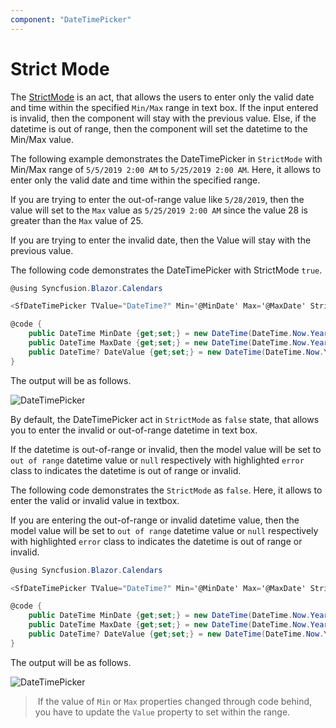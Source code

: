 ```yaml
---
component: "DateTimePicker"
---
```


# Strict Mode

The [StrictMode](https://help.syncfusion.com/cr/blazor/Syncfusion.Blazor.Calendars.SfDateTimePicker-1.html#Syncfusion_Blazor_Calendars_SfDateTimePicker_1_StrictMode) is an act, that allows the users to enter only the valid date and time within the specified `Min/Max` range in text box.
If the input entered is invalid, then the component will stay with the previous value.
Else, if the datetime is
out of range, then the component will set the datetime to the Min/Max value.

The following example demonstrates the DateTimePicker in `StrictMode` with Min/Max range of `5/5/2019 2:00 AM` to
`5/25/2019 2:00 AM`. Here, it allows to enter
only the valid date and time within the specified range.

If you are trying to enter the out-of-range value
like `5/28/2019`,
then the value will set to the `Max` value as `5/25/2019 2:00 AM` since the value 28 is greater than the `Max` value
of 25.

If you are trying
to enter the invalid date, then the Value will stay with the previous value.

The following code demonstrates the DateTimePicker with StrictMode `true`.

```csharp
@using Syncfusion.Blazor.Calendars

<SfDateTimePicker TValue="DateTime?" Min='@MinDate' Max='@MaxDate' StrictMode=true Value='@DateValue'></SfDateTimePicker>

@code {
    public DateTime MinDate {get;set;} = new DateTime(DateTime.Now.Year,DateTime.Now.Month, 05, 02, 00, 00);
    public DateTime MaxDate {get;set;} = new DateTime(DateTime.Now.Year, DateTime.Now.Month, 25, 02, 00, 00);
    public DateTime? DateValue {get;set;} = new DateTime(DateTime.Now.Year, DateTime.Now.Month, 28, 02, 00, 00);
}
```

The output will be as follows.

![DateTimePicker](./images/strictmode.png)

By default, the DateTimePicker act in `StrictMode` as `false` state, that allows you to enter the invalid or out-of-range datetime in text box.

If the datetime is out-of-range or invalid, then the model value will be set to `out of range`
datetime value or `null` respectively with highlighted `error` class to indicates the datetime is out of range or invalid.

The following code demonstrates the `StrictMode` as `false`. Here, it allows to enter the
valid or invalid value in textbox.

If you are entering the out-of-range or invalid datetime value, then the model value will be
set to `out of range` datetime value or `null` respectively with highlighted `error` class to
indicates the datetime is out of range or invalid.

```csharp
@using Syncfusion.Blazor.Calendars

<SfDateTimePicker TValue="DateTime?" Min='@MinDate' Max='@MaxDate' StrictMode=false Value='@DateValue'></SfDateTimePicker>

@code {
    public DateTime MinDate {get;set;} = new DateTime(DateTime.Now.Year,DateTime.Now.Month, 05, 02, 00, 00);
    public DateTime MaxDate {get;set;} = new DateTime(DateTime.Now.Year, DateTime.Now.Month, 25, 02, 00, 00);
    public DateTime? DateValue {get;set;} = new DateTime(DateTime.Now.Year, DateTime.Now.Month, 28, 02, 00, 00);
}
```

The output will be as follows.

![DateTimePicker](./images/strictmode_false.png)

> If the value of `Min` or `Max` properties changed through code behind,
you have to update the `Value` property to set within the range.
